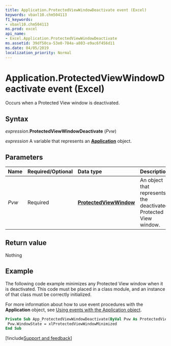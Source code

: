 ```yaml
---
title: Application.ProtectedViewWindowDeactivate event (Excel)
keywords: vbaxl10.chm504113
f1_keywords:
- vbaxl10.chm504113
ms.prod: excel
api_name:
- Excel.Application.ProtectedViewWindowDeactivate
ms.assetid: 39df50ca-53e0-784a-a803-e9ac6f456d11
ms.date: 04/05/2019
localization_priority: Normal
---
```



# Application.ProtectedViewWindowDeactivate event (Excel)

Occurs when a Protected View window is deactivated.


## Syntax

_expression_.**ProtectedViewWindowDeactivate** (_Pvw_)

_expression_ A variable that represents an **[Application](Excel.Application(object).md)** object.


## Parameters

|Name|Required/Optional|Data type|Description|
|:-----|:-----|:-----|:-----|
| _Pvw_|Required| **[ProtectedViewWindow](Excel.ProtectedViewWindow.md)**|An object that represents the deactivated Protected View window.|

## Return value

Nothing


## Example

The following code example minimizes any Protected View window when it is deactivated. This code must be placed in a class module, and an instance of that class must be correctly initialized. 

For more information about how to use event procedures with the **Application** object, see [Using events with the Application object](../excel/Concepts/Events-WorksheetFunctions-Shapes/using-events-with-the-application-object.md).


```vb
Private Sub App_ProtectedViewWindowDeactivate(ByVal Pvw As ProtectedViewWindow) 
 Pvw.WindowState = xlProtectedViewWindowMinimized 
End Sub
```




[!include[Support and feedback](~/includes/feedback-boilerplate.md)]